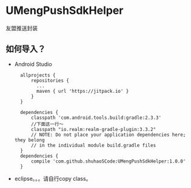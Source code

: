 # UMengPushSdkHelper
友盟推送封装
## 如何导入？

* Android Studio
		
		allprojects {
			repositories {
			  ...
			  maven { url 'https://jitpack.io' }
			}
		}
		  
		dependencies {
	        classpath 'com.android.tools.build:gradle:2.3.3'
	        //下面这一行～
	        classpath "io.realm:realm-gradle-plugin:3.3.2"
	        // NOTE: Do not place your application dependencies here; they belong
	        // in the individual module build.gradle files
	    }
		dependencies {
			compile 'com.github.shuhaoSCode:UMengPushSdkHelper:1.0.0'
		}

* eclipse。。。请自行copy class。
